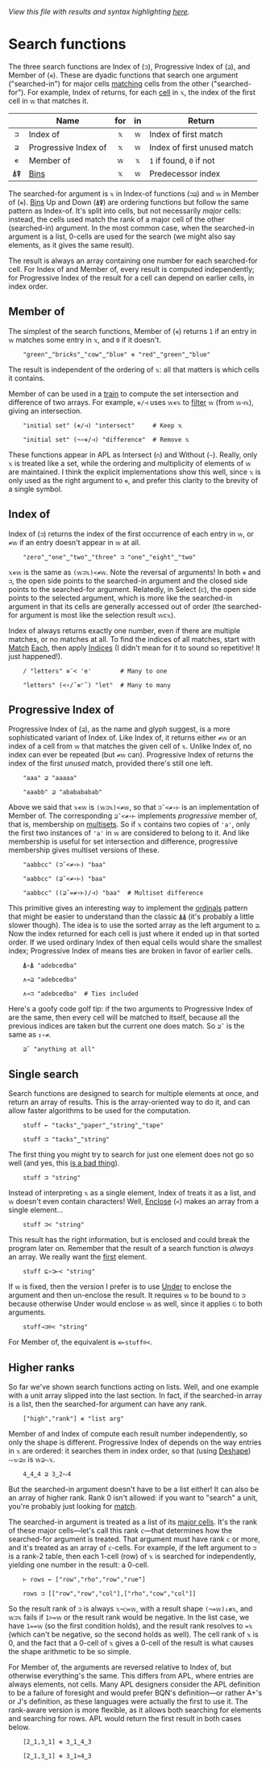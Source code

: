*View this file with results and syntax highlighting [here](https://saltytine.github.io/BQN/doc/search.html).*

# Search functions

<!--GEN
d ← 48‿36

rc ← At "class=code|stroke-width=1.5|rx=12"
Ge ← "g"⊸At⊸Enc
g  ← "font-family=BQN,monospace|font-size=19px|text-anchor=middle"
hg ← "class=purple|stroke-width=0|opacity=0.5"
cg ← "text-anchor=end"
lg ← "class=lilac|stroke-linecap=round"
lgs← "stroke-width=1|stroke-dasharray=6,7"‿"stroke-width=1.5"‿"stroke-width=3"
ig ← "fill=currentColor|font-size=12|opacity=0.75"

li‿lf ← ≠¨ it‿ft ← '''(Highlight∾∾⊣)¨¨"searches"‿"essays"

Text ← ("text" Attr "dy"‿"0.32em"∾(Pos d⊸×))⊸Enc
Rp ← Pos⊸∾⟜("width"‿"height"≍˘FmtNum)○(d⊸×)

tx ← ↕li ⋄ y ← » yd ← +`2‿1.4‿1‿1‿1.8
dim ← ⟨1.5+li,¯1⊑yd⟩ ⋄ sh ← ¯1.8‿¯1
tp ← y ≍˜¨¨ 1‿4/⟨tx,↕lf⟩
hp ← 0.2‿¯0.45(+⟜(1‿0×sh)≍¯2⊸×⊸+)1‿0×dim
L0 ← ("xy"≍⌜"12")≍˘○⥊ ·FmtNum d × ·⌽˘ (≍˘⟜-0.08×4≍˜×∘-˜´) + ≍⟜(2↑y)
LL ← "line" Elt =⟜li "mask"‿"url(#m)"⊸∾⍟⊣ L0∘≍
Ilg← (1⊸+∾-)∘= <⊸(⊔¨) ∾⋈∾○(↕∘≠)

lgg ← "linearGradient"At"id=grad|x2=0|y2=1"
Stop ← "stop" Elt "offset"‿"stop-color"≍˘⋈
defs ← "defs" Enc ("mask"At"id=m") Enc ⟨
  lgg Enc "0.6"‿"0.9" Stop¨ "#000"‿"#fff"
  "rect" Elt "fill"‿"url(#grad)" ∾ ((sh⊑⊸≍⊑) Rp dim⊑⊸≍-˜´) 2↑y
⟩

((∾˜d)×((-∾+˜)0.8‿0.3)+sh∾dim) SVG defs ∾ g Ge ⟨
  "rect" Elt rc ∾ sh Rp dim
  hg Ge ("rect" Elt ·Rp˝ {𝕩⊸+⌾(1⊑⊏)hp})¨ 2‿4⊏y
  lg Ge lgs Ge¨ LL¨¨´ it (⊐Ilg⊒) ft
  ig Ge (-⟜0‿0.48¨⊑tp) Text¨ •Repr¨ tx
  (∾tp) Text¨ it ∾ ft ∾ Highlight∘•Repr¨ ∾ {it 𝕏 ft}¨ ⟨⊐,⊒,∊˜⟩
  cg Ge (¯0.7≍¨y) Text⟜Highlight¨ "in"‿"for"∾⥊¨"⊐⊒∊"
⟩
-->

The three search functions are Index of (`⊐`), Progressive Index of (`⊒`), and Member of (`∊`). These are dyadic functions that search one argument ("searched-in") for major cells [matching](match.md) cells from the other ("searched-for"). For example, Index of returns, for each [cell](array.md#cells) in `𝕩`, the index of the first cell in `𝕨` that matches it.

|      | Name                  | for | in  | Return
|:----:|-----------------------|:---:|:---:|-------
| `⊐`  | Index of              | `𝕩` | `𝕨` | Index of first match
| `⊒`  | Progressive Index of  | `𝕩` | `𝕨` | Index of first unused match
| `∊`  | Member of             | `𝕨` | `𝕩` | `1` if found, `0` if not
| `⍋⍒` | [Bins](order.md#bins) | `𝕩` | `𝕨` | Predecessor index

The searched-for argument is `𝕩` in Index-of functions (`⊐⊒`) and `𝕨` in Member of (`∊`). [Bins](order.md#bins) Up and Down (`⍋⍒`) are ordering functions but follow the same pattern as Index-of. It's split into cells, but not necessarily *major* cells: instead, the cells used match the rank of a major cell of the other (searched-in) argument. In the most common case, when the searched-in argument is a list, 0-cells are used for the search (we might also say elements, as it gives the same result).

The result is always an array containing one number for each searched-for cell. For Index of and Member of, every result is computed independently; for Progressive Index of the result for a cell can depend on earlier cells, in index order.

## Member of

The simplest of the search functions, Member of (`∊`) returns `1` if an entry in `𝕨` matches some entry in `𝕩`, and `0` if it doesn't.

        "green"‿"bricks"‿"cow"‿"blue" ∊ "red"‿"green"‿"blue"

The result is independent of the ordering of `𝕩`: all that matters is which cells it contains.

Member of can be used in a [train](train.md) to compute the set intersection and difference of two arrays. For example, `∊/⊣` uses `𝕨∊𝕩` to [filter](replicate.md) `𝕨` (from `𝕨⊣𝕩`), giving an intersection.

        "initial set" (∊/⊣) "intersect"     # Keep 𝕩

        "initial set" (¬∘∊/⊣) "difference"  # Remove 𝕩

These functions appear in APL as Intersect (`∩`) and Without (`~`). Really, only `𝕩` is treated like a set, while the ordering and multiplicity of elements of `𝕨` are maintained. I think the explicit implementations show this well, since `𝕩` is only used as the right argument to `∊`, and prefer this clarity to the brevity of a single symbol.

## Index of

Index of (`⊐`) returns the index of the first occurrence of each entry in `𝕨`, or `≠𝕨` if an entry doesn't appear in `𝕨` at all.

        "zero"‿"one"‿"two"‿"three" ⊐ "one"‿"eight"‿"two"

`𝕩∊𝕨` is the same as `(𝕨⊐𝕩)<≠𝕨`. Note the reversal of arguments! In both `∊` and `⊐`, the open side points to the searched-in argument and the closed side points to the searched-for argument. Relatedly, in Select (`⊏`), the open side points to the selected argument, which is more like the searched-in argument in that its cells are generally accessed out of order (the searched-for argument is most like the selection result `𝕨⊏𝕩`).

Index of always returns exactly one number, even if there are multiple matches, or no matches at all. To find the indices of all matches, start with [Match](match.md) [Each](map.md), then apply [Indices](replicate.md#indices) (I didn't mean for it to sound so repetitive! It just happened!).

        / "letters" ≡¨< 'e'        # Many to one

        "letters" (<∘/˘≡⌜˜) "let"  # Many to many

## Progressive Index of

Progressive Index of (`⊒`), as the name and glyph suggest, is a more sophisticated variant of Index of. Like Index of, it returns either `≠𝕨` or an index of a cell from `𝕨` that matches the given cell of `𝕩`. Unlike Index of, no index can ever be repeated (but `≠𝕨` can). Progressive Index of returns the index of the first *unused* match, provided there's still one left.

        "aaa" ⊒ "aaaaa"

        "aaabb" ⊒ "ababababab"

Above we said that `𝕩∊𝕨` is `(𝕨⊐𝕩)<≠𝕨`, so that `⊐˜<≠∘⊢` is an implementation of Member of. The corresponding `⊒˜<≠∘⊢` implements *progressive* member of, that is, membership on [multisets](https://en.wikipedia.org/wiki/Multiset). So if `𝕩` contains two copies of `'a'`, only the first two instances of `'a'` in `𝕨` are considered to belong to it. And like membership is useful for set intersection and difference, progressive membership gives multiset versions of these.

        "aabbcc" (⊐˜<≠∘⊢) "baa"

        "aabbcc" (⊒˜<≠∘⊢) "baa"

        "aabbcc" ((⊒˜=≠∘⊢)/⊣) "baa"  # Multiset difference

This primitive gives an interesting way to implement the [ordinals](order.md#ordinals) pattern that might be easier to understand than the classic `⍋⍋` (it's probably a little slower though). The idea is to use the sorted array as the left argument to `⊒`. Now the index returned for each cell is just where it ended up in that sorted order. If we used ordinary Index of then equal cells would share the smallest index; Progressive Index of means ties are broken in favor of earlier cells.

        ⍋∘⍋ "adebcedba"

        ∧⊸⊒ "adebcedba"

        ∧⊸⊐ "adebcedba"  # Ties included

Here's a goofy code golf tip: if the two arguments to Progressive Index of are the same, then every cell will be matched to itself, because all the previous indices are taken but the current one does match. So `⊒˜` is the same as `↕∘≠`.

        ⊒˜ "anything at all"

## Single search

Search functions are designed to search for multiple elements at once, and return an array of results. This is the array-oriented way to do it, and can allow faster algorithms to be used for the computation.

        stuff ← "tacks"‿"paper"‿"string"‿"tape"

        stuff ⊐ "tacks"‿"string"

The first thing you might try to search for just one element does not go so well (and yes, this [is a bad thing](../commentary/problems.md#search-function-depth)).

        stuff ⊐ "string"

Instead of interpreting `𝕩` as a single element, Index of treats it as a list, and `𝕨` doesn't even contain characters! Well, [Enclose](enclose.md) (`<`) makes an array from a single element…

        stuff ⊐< "string"

This result has the right information, but is enclosed and could break the program later on. Remember that the result of a search function is *always* an array. We really want the [first](pick.md#first) element.

        stuff ⊑∘⊐⟜< "string"

If `𝕨` is fixed, then the version I prefer is to use [Under](under.md) to enclose the argument and then un-enclose the result. It requires `𝕨` to be bound to `⊐` because otherwise Under would enclose `𝕨` as well, since it applies `𝔾` to both arguments.

        stuff⊸⊐⌾< "string"

For Member of, the equivalent is `∊⟜stuff⌾<`.

## Higher ranks

So far we've shown search functions acting on lists. Well, and one example with a unit array slipped into the last section. In fact, if the searched-in array is a list, then the searched-for argument can have any rank.

        ["high","rank"] ∊ "list arg"

Member of and Index of compute each result number independently, so only the shape is different. Progressive Index of depends on the way entries in `𝕩` are ordered: it searches them in index order, so that (using [Deshape](reshape.md)) `⥊𝕨⊒𝕩` is `𝕨⊒⥊𝕩`.

        4‿4‿4 ⊒ 3‿2⥊4

But the searched-in argument doesn't have to be a list either! It can also be an array of higher rank. Rank 0 isn't allowed: if you want to "search" a unit, you're probably just looking for [match](match.md).

The searched-in argument is treated as a list of its [major cells](array.md#cells). It's the rank of these major cells—let's call this rank `c`—that determines how the searched-for argument is treated. That argument must have rank `c` or more, and it's treated as an array of `c`-cells. For example, if the left argument to `⊐` is a rank-2 table, then each 1-cell (row) of `𝕩` is searched for independently, yielding one number in the result: a 0-cell.

        ⊢ rows ← ["row","rho","row","rue"]

        rows ⊐ [["row","row","col"],["rho","cow","col"]]

So the result rank of `⊐` is always `𝕩¬○=𝕨`, with a result shape `(¬=𝕨)↓≢𝕩`, and `𝕨⊐𝕩` fails if `1>=𝕨` or the result rank would be negative. In the list case, we have `1==𝕨` (so the first condition holds), and the result rank resolves to `=𝕩` (which can't be negative, so the second holds as well). The cell rank of `𝕩` is 0, and the fact that a 0-cell of `𝕩` gives a 0-cell of the result is what causes the shape arithmetic to be so simple.

For Member of, the arguments are reversed relative to Index of, but otherwise everything's the same. This differs from APL, where entries are always elements, not cells. Many APL designers consider the APL definition to be a failure of foresight and would prefer BQN's definition—or rather A+'s or J's definition, as these languages were actually the first to use it. The rank-aware version is more flexible, as it allows both searching for elements and searching for rows. APL would return the first result in both cases below.

        [2‿1,3‿1] ∊ 3‿1‿4‿3

        [2‿1,3‿1] ∊ 3‿1≍4‿3
